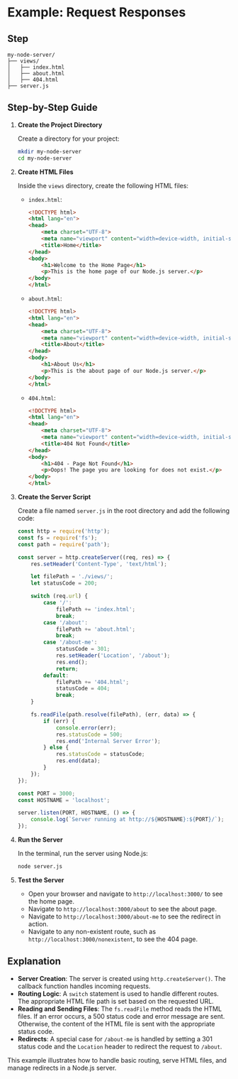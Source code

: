 # Example: Request Responses

## Step

```
my-node-server/
├── views/
│   ├── index.html
│   ├── about.html
│   ├── 404.html
├── server.js
```

## Step-by-Step Guide

1. **Create the Project Directory**

   Create a directory for your project:

   ```bash
   mkdir my-node-server
   cd my-node-server
   ```

2. **Create HTML Files**

   Inside the `views` directory, create the following HTML files:

   - `index.html`:

     ```html
     <!DOCTYPE html>
     <html lang="en">
     <head>
         <meta charset="UTF-8">
         <meta name="viewport" content="width=device-width, initial-scale=1.0">
         <title>Home</title>
     </head>
     <body>
         <h1>Welcome to the Home Page</h1>
         <p>This is the home page of our Node.js server.</p>
     </body>
     </html>
     ```

   - `about.html`:

     ```html
     <!DOCTYPE html>
     <html lang="en">
     <head>
         <meta charset="UTF-8">
         <meta name="viewport" content="width=device-width, initial-scale=1.0">
         <title>About</title>
     </head>
     <body>
         <h1>About Us</h1>
         <p>This is the about page of our Node.js server.</p>
     </body>
     </html>
     ```

   - `404.html`:

     ```html
     <!DOCTYPE html>
     <html lang="en">
     <head>
         <meta charset="UTF-8">
         <meta name="viewport" content="width=device-width, initial-scale=1.0">
         <title>404 Not Found</title>
     </head>
     <body>
         <h1>404 - Page Not Found</h1>
         <p>Oops! The page you are looking for does not exist.</p>
     </body>
     </html>
     ```

3. **Create the Server Script**

   Create a file named `server.js` in the root directory and add the following code:

   ```javascript
   const http = require('http');
   const fs = require('fs');
   const path = require('path');

   const server = http.createServer((req, res) => {
       res.setHeader('Content-Type', 'text/html');

       let filePath = './views/';
       let statusCode = 200;

       switch (req.url) {
           case '/':
               filePath += 'index.html';
               break;
           case '/about':
               filePath += 'about.html';
               break;
           case '/about-me':
               statusCode = 301;
               res.setHeader('Location', '/about');
               res.end();
               return;
           default:
               filePath += '404.html';
               statusCode = 404;
               break;
       }

       fs.readFile(path.resolve(filePath), (err, data) => {
           if (err) {
               console.error(err);
               res.statusCode = 500;
               res.end('Internal Server Error');
           } else {
               res.statusCode = statusCode;
               res.end(data);
           }
       });
   });

   const PORT = 3000;
   const HOSTNAME = 'localhost';

   server.listen(PORT, HOSTNAME, () => {
       console.log(`Server running at http://${HOSTNAME}:${PORT}/`);
   });
   ```

4. **Run the Server**

   In the terminal, run the server using Node.js:

   ```bash
   node server.js
   ```

5. **Test the Server**

   - Open your browser and navigate to `http://localhost:3000/` to see the home page.
   - Navigate to `http://localhost:3000/about` to see the about page.
   - Navigate to `http://localhost:3000/about-me` to see the redirect in action.
   - Navigate to any non-existent route, such as `http://localhost:3000/nonexistent`, to see the 404 page.

## Explanation

- **Server Creation**: The server is created using `http.createServer()`. The callback function handles incoming requests.
- **Routing Logic**: A `switch` statement is used to handle different routes. The appropriate HTML file path is set based on the requested URL.
- **Reading and Sending Files**: The `fs.readFile` method reads the HTML files. If an error occurs, a 500 status code and error message are sent. Otherwise, the content of the HTML file is sent with the appropriate status code.
- **Redirects**: A special case for `/about-me` is handled by setting a 301 status code and the `Location` header to redirect the request to `/about`.

This example illustrates how to handle basic routing, serve HTML files, and manage redirects in a Node.js server.